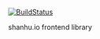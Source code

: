 [![BuildStatus](https://travis-ci.org/shanhuio/aries.png?branch=master)](https://travis-ci.org/shanhuio/aries)

shanhu.io frontend library
